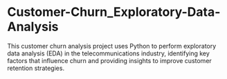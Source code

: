 # Customer-Churn_Exploratory-Data-Analysis
This customer churn analysis project uses Python to perform exploratory data analysis (EDA) in the telecommunications industry, identifying key factors that influence churn and providing insights to improve customer retention strategies.
